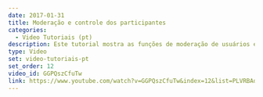 ```yaml
---
date: 2017-01-31
title: Moderação e controle dos participantes
categories:
  - Video Tutoriais (pt)
description: Este tutorial mostra as funções de moderação de usuários em uma conferência no Mconf.
type: Video
set: video-tutoriais-pt
set_order: 12
video_id: GGPQszCfuTw
link: https://www.youtube.com/watch?v=GGPQszCfuTw&index=12&list=PLVRBAdFv0iD_Cuj67ku9GYsO-BHcK34y5
---
```


